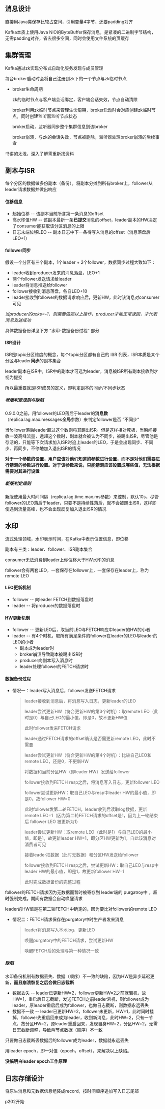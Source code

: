 ## 消息设计

直接用Java类保存比较占空间，引用变量4字节，还要padding对齐

Kafka本质上使用Java NIO的ByteBuffer保存消息，是紧凑的二进制字节结构，无需padding对齐，省去很多空间，同时会使用文件系统的页缓存









## 集群管理

Kafka通过zk实现分布式自动化服务发现与成员管理

每台broker启动时会将自己注册到zk下的一个节点与zk临时节点

- broker生命周期

  zk的临时节点与客户端会话绑定，客户端会话失效，节点自动清除

  broker利用zk临时节点来管理生命周期，broker启动时会对应创建zk临时节点，同时创建监听器监听节点状态

  broker启动，监听器同步整个集群信息到该broker

  broker崩溃，与zk的会话失效，节点被删除，监听器处理broker崩溃的后续事宜

书讲的太浅，深入了解需重新找资料









## 副本与ISR

每个分区的数据做多份副本（备份），将副本分摊到所有broker上，follower从leader请求数据并做出响应

#### 位移信息

- 起始位移 -- 该副本当前所含第一条消息的offset  
- 高水印值HW -- 该副本最新一条**已提交**消息的offset，leader副本的HW决定了consumer能获取该分区消息的上限
- 日志末端位移LEO -- 副本日志中下一条待写入消息的offset（消息落盘后LEO+1）



#### follower同步

假设一个分区有三个副本，1个leader + 2个follower，数据同步过程大致如下：

- leader收到producer发来的消息落盘，LEO+1
- 两个follower发送请求给leader
- leader将消息推送给follower
- follower接收到消息落盘，各自LEO+10
- leader接收到follower的数据请求响应后，更新HW，此时该消息对consumer可见

*当producer的acks=-1，则需要做完以上操作，producer才能正常返回，才代表消息发送成功*

具体数据备份详见下方 “水印-数据备份过程” 部分



#### ISR设计

ISR是topic分区维度的概念，每个topic分区都有自己的 ISR 列表，ISR本质是某个分区与leader**同步**的副本集合

leader副本在ISR中，ISR中的副本才可选为leader，消息被ISR所有副本接收到才视为提交

所以最重要就是ISR成员的定义，即判定副本的同步/不同步状态

##### 老版判定规则与缺陷

0.9.0.0之前，用follower的LEO落后于leader的**消息数**（replica.lag.max.messages**全局**参数）来判定follower是否 ”不同步“

当follower落后leader超过这个数则将其踢出ISR。但是这样相对死板，当瞬间接收一波高峰流量，远超这个数时，副本就会被认为不同步，被踢出ISR，尽管他是存活的，只能等下次请求加入ISR时追上leader的LEO，于是会出现同步、不同步、再同步，不停地加入退出ISR的情况

**对于一个参数的设置，用户应该对他们知道的参数进行设置，而不是对他们需要进行猜测的参数进行设置。对于该参数来说，只能猜测应该设置成哪些值，无法根据需要对其进行设置**  



##### 新版判定规则

新版使用最大时间间隔（replica.lag.time.max.ms参数）来控制，默认10s，尽管follower的LEO落后于leader，只要不是持续性落后，就不会被踢出ISR，这样即使遇到流量高峰，也不会出现反复加入退出ISR的情况









## 水印

流式处理领域，水印表示时间，在Kafka中表示位置信息，即位移

副本有三类：leader、follower、ISR副本集合

consumer无法消费到leader上你位移大于HW水印的消息

follower会有两套LEO，一套保存在follower上，一套保存在leader上，称为remote LEO

#### LEO更新机制

- follower -- 向leader FETCH到数据落盘时
- leader -- 将producer的数据落盘时

#### HW更新机制

- follower -- 更新LEO后，取当前LEO与FETCH响应中leader的HW的小者
- leader -- 有4个时机，取所有满足条件的follower在leader的LEO与leader的LEO的小者
  - 副本成为leader时
  - broker崩溃导致副本被踢出ISR时
  - producer向副本写入消息时
  - leader处理follower的FETCH请求时



#### 数据备份过程

- 情况一：leader写入消息后，follower发送FETCH请求

  > leader接收到消息后，将消息写入日志，更新leader的LEO
  >
  > leader尝试更新HW（符合更新HW的第3个时机）：取remote LEO（此时是0）与自己LEO的最小值，即是0，故不更新HW值
  >
  > 此时follower发来FETCH请求
  >
  > leader通过FETCH请求的offset确认是否需更新remote LEO，此时不需要
  >
  > leader尝试更新HW（符合更新HW的第4个时机）：比较自己LEO和remote LEO，还是0，不更新HW
  >
  > 将数据和当前分区HW（即leader HW）发送给follower
  >
  > follower接收到FETCH resp之后，将消息写入日志，更新follower LEO
  >
  > follower尝试更新HW：取自己LEO与resp中leader HW的最小值，即是0，故follower HW=0
  >
  > 此时follower发第二轮FETCH，leader收到后读取log数据，更新remote LEO=1（因为第二轮FETCH请求的offset是1，因为上一轮结束后 follower LEO 被更新为1）
  >
  > leader尝试更新HW：取remote LEO（此时是1）与自己LEO的最小值，即是1，故更新leader HW=1，即分区HW更新为1，自此该消息对消费者可见
  >
  > 接着leader把数据（此时无数据）和分区HW发送给follower
  >
  > follower接收到FETCH resp之后，尝试更新HW：取自己LEO与resp中leader HW的最小值，即是1，故更新follower HW=1
  >
  > 此时完成数据备份的完整过程

follower的FETCH请求因为无数据而暂时被寄存到 leader端的 purgatroy中 ，超时强制完成。期间有数据会自动唤醒请求

leader的HW值是在第二轮FETCH中确定的，因为要比对follower的remote LEO

- 情况二：FETCH请求保存在purgatory中时生产者发来消息

  > leader将消息写入本地log，更新LEO
  >
  > 唤醒purgatory中的FETCH请求，尝试更新HW
  >
  > 唤醒FETCH后的处理与第一种情况一致

##### 缺陷

水印备份机制有数据丢失、数据（顺序）不一致的缺陷，因为HW是异步延迟更新，**而且崩溃恢复之后会做日志截断**

- 数据丢失 -- leader已更新HW=2，follower更新HW=2之前就宕机，故HW=1，重启后日志截断，发送FETCH之前leader宕机，则follower成为leader，原leader重启后成为follower，也做日志截断，则数据永远丢失
- 数据不一致 -- leader已更新HW=2，follower未更新，HW=1，此时同时挂掉，follower先重启回来成为leader，收到新消息，此时HW=2，只有一节点，故分区HW=2，原leader重启回来，发现自身HW=2，分区HW=2，无需日志截断调整，导致两节点数据（顺序）不一致

只要做日志截断丢数据后的follower成为leader，数据就永远丢失 

用leader epoch，即一对值（epoch，offset），来解决以上缺陷。

**没搞明白leader epoch工作原理**









## 日志存储设计

将原生消息和元数据信息组装成record，按时间顺序追加写入日志尾部

p202开始
